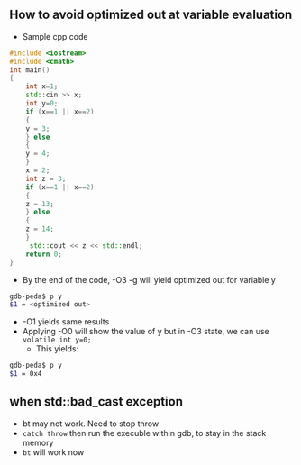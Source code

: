 ## How to avoid optimized out at variable evaluation
- Sample cpp code
```cpp
#include <iostream>
#include <cmath>
int main()
{
    int x=1;
    std::cin >> x;
    int y=0;
    if (x==1 || x==2)
    {
	y = 3;
    } else
    {
	y = 4;
    }
    x = 2;
    int z = 3;
    if (x==1 || x==2)
    {
	z = 13;
    } else
    {
	z = 14;
    }
     std::cout << z << std::endl;
    return 0;
}
```
- By the end of the code, -O3 -g will yield optimized out for variable y
```bash
gdb-peda$ p y
$1 = <optimized out>
```
  - -O1 yields same results
- Applying -O0 will show the value of y but in -O3 state, we can use `volatile int y=0;`
  - This yields:
```bash
gdb-peda$ p y
$1 = 0x4
```

## when std::bad_cast exception
- bt may not work. Need to stop throw
- `catch throw` then run the execuble within gdb, to stay in the stack memory
- `bt` will work now
